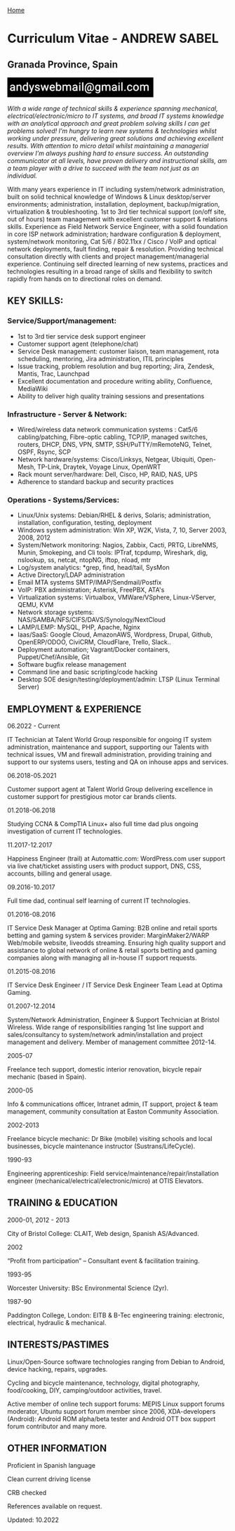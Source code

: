 [Home](https://acesabe.net)

# Curriculum Vitae - ANDREW SABEL
##	Granada Province, Spain
![Send me a message to](/AGaddyb.png)

_With a wide range of technical skills & experience spanning mechanical, electrical/electronic/micro to IT systems, and broad IT systems knowledge with an analytical approach and great problem solving skills I can get problems solved! I’m hungry to learn new systems & technologies whilst working under pressure, delivering great solutions and achieving excellent results. With attention to micro detail whilst maintaining a managerial overview I’m always pushing hard to ensure success. An outstanding communicator at all levels, have proven delivery and instructional skills, am a team player with a drive to succeed with the team not just as an individual._

With many years experience in IT including system/network administration, built on solid technical knowledge of Windows & Linux desktop/server environments; administration, installation, deployment, backup/migration, virtualization & troubleshooting.  1st to 3rd tier technical support (on/off site, out of hours) team management with excellent customer support & relations skills. Experience as Field Network Service Engineer, with a solid foundation in core ISP network administration; hardware configuration & deployment, system/network monitoring, Cat 5/6 / 802.11xx / Cisco / VoIP and optical network deployments, fault finding, repair & resolution. Providing technical consultation directly with clients and project management/managerial experience. Continuing self directed learning of new systems, practices and technologies resulting in a broad range of skills and flexibility to switch rapidly from hands on to directional roles on demand.

## KEY SKILLS:

### Service/Support/management:
* 1st to 3rd tier service desk support engineer
* Customer support agent (telephone/chat)
* Service Desk management: customer liaison, team management, rota scheduling, mentoring, Jira administration, ITIL principles
* Issue tracking, problem resolution and bug reporting; Jira, Zendesk, Mantis, Trac, Launchpad
* Excellent documentation and procedure writing ability, Confluence, MediaWiki
* Ability to deliver high quality training sessions and presentations

### Infrastructure - Server & Network:
* Wired/wireless data network communication systems : Cat5/6 cabling/patching, Fibre-optic cabling, TCP/IP, managed switches, routers, DHCP, DNS, VPN, SMTP, SSH/PuTTY/mRemoteNG, Telnet, OSPF, Rsync, SCP
* Network hardware/systems: Cisco/Linksys, Netgear, Ubiquiti, Open-Mesh, TP-Link, Draytek, Voyage Linux, OpenWRT
* Rack mount server/hardware: Dell, Cisco, HP, RAID, NAS, UPS
* Adherence to standard backup and security practices 

### Operations - Systems/Services:
* Linux/Unix systems: Debian/RHEL & derivs, Solaris; administration, installation, configuration, testing, deployment
* Windows system administration: Win XP, W2K, Vista, 7, 10, Server 2003, 2008, 2012
* System/Network monitoring: Nagios, Zabbix, Cacti, PRTG, LibreNMS, Munin, Smokeping, and Cli tools: IPTraf, tcpdump, Wireshark, dig, nslookup, ss, netcat, ntopNG, iftop, nload, mtr
* Log/system analytics: *grep, find, head/tail, SysMon
* Active Directory/LDAP administration
* Email MTA systems SMTP/IMAP/Sendmail/Postfix
* VoIP: PBX administration;  Asterisk, FreePBX, ATA's
* Virtualization systems: Virtualbox, VMWare/VSphere, Linux-VServer, QEMU, KVM
* Network storage systems: NAS/SAMBA/NFS/CIFS/DAVS/Synology/NextCloud
* LAMP/LEMP: MySQL, PHP, Apache, Nginx
* Iaas/SaaS: Google Cloud, AmazonAWS, Wordpress, Drupal, Github, OpenERP/ODOO, CiviCRM, CloudFlare, Trello, Slack..
* Deployment automation; Vagrant/Docker containers, Puppet/Chef/Ansible, Git
* Software bugfix release management
* Command line and basic scripting/code hacking
* Desktop SOE design/testing/deployment/admin: LTSP (Linux Terminal Server)

## EMPLOYMENT & EXPERIENCE

06.2022 - Current 

IT Technician at Talent World Group responsible for ongoing IT system administration, maintenance and support, supporting our Talents with technical issues, VM and firewall administration, providing training and support to our systems users, testing and QA on inhouse apps and services. 

06.2018-05.2021 

Customer support agent at Talent World Group delivering excellence in customer support for prestigious motor car brands clients.

01.2018-06.2018

Studying CCNA & CompTIA Linux+ also full time dad plus ongoing investigation of current IT technologies.

11.2017-12.2017

Happiness Engineer (trail) at Automattic.com: WordPress.com user support via live chat/ticket assisting users with product support, DNS, CSS, accounts, billing and general usage.

09.2016-10.2017

Full time dad, continual self learning of current IT technologies.

01.2016-08.2016

IT Service Desk Manager at Optima Gaming: B2B online and retail sports betting and gaming system & services provider: MarginMaker2/WARP Web/mobile website, liveodds streaming. Ensuring high quality support and assistance to global network of online & retail sports betting and gaming companies along with managing all in-house IT support requests.

01.2015-08.2016

IT Service Desk Engineer / IT Service Desk Engineer Team Lead at Optima Gaming.

01.2007-12.2014

System/Network Administration, Engineer & Support Technician at Bristol Wireless. Wide range of responsibilities ranging 1st line support and sales/consultancy to system/network admin/installation and project management and delivery. Member of management committee 2012-14.

2005-07

Freelance tech support, domestic interior renovation, bicycle repair mechanic (based in Spain).

2000-05

Info & communications officer, Intranet admin, IT support, project & team management, community consultation at Easton Community Association.

2002-2013

Freelance bicycle mechanic: Dr Bike (mobile) visiting schools and local businesses, bicycle maintenance instructor (Sustrans/LifeCycle).

1990-93

Engineering apprenticeship: Field service/maintenance/repair/installation engineer (mechanical/electrical/electronic/micro) at OTIS Elevators.



## TRAINING & EDUCATION

2000-01, 2012 - 2013

City of Bristol College: CLAIT, Web design, Spanish AS/Advanced.

2002

“Profit from participation” – Consultant event & facilitation training.

1993-95

Worcester University: BSc Environmental Science (2yr).

1987-90

Paddington College, London: EITB & B-Tec engineering training: electronic, electrical, hydraulic & mechanical.


## INTERESTS/PASTIMES

Linux/Open-Source software technologies ranging from Debian to Android, device hacking, repairs, upgrades.

Cycling and bicycle maintenance, technology, digital photography, food/cooking, DIY, camping/outdoor activities, travel.

Active member of online tech support forums: MEPIS Linux support forums moderator, Ubuntu support forum member since 2006, XDA-developers (Android): Android ROM alpha/beta tester and Android OTT box support forum contributor and many more.

## OTHER INFORMATION

Proficient in Spanish language

Clean current driving license

CRB checked

References available on request.



Updated: 10.2022

